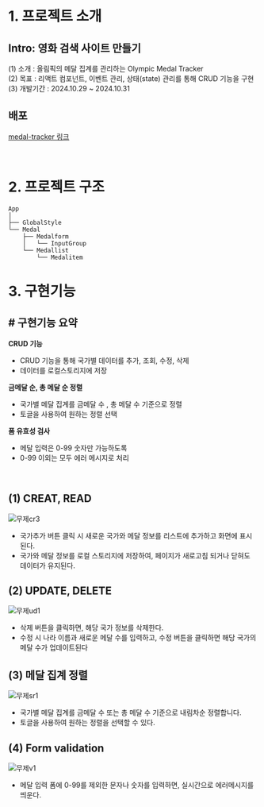 # 1. 프로젝트 소개
## Intro: 영화 검색 사이트 만들기
(1) 소개 : 올림픽의 메달 집계를 관리하는 Olympic Medal Tracker <br>
(2) 목표 : 리액트 컴포넌트, 이벤트 관리, 상태(state) 관리를 통해 CRUD 기능을 구현 <br> 
(3) 개발기간 : 2024.10.29 ~ 2024.10.31

## 배포
[medal-tracker 링크](https://hyeonjy.github.io/medal-tracker)

<br>

# 2. 프로젝트 구조
```plaintext
App
│
├── GlobalStyle
└── Medal
    ├── Medalform
    │   └── InputGroup
    └── Medallist
        └── Medalitem
```

# 3. 구현기능
## # 구현기능 요약
**CRUD 기능**
- CRUD 기능을 통해 국가별 데이터를 추가, 조회, 수정, 삭제
- 데이터를 로컬스토리지에 저장

**금메달 순, 총 메달 순 정렬**
- 국가별 메달 집계를 금메달 수 , 총 메달 수 기준으로 정렬
- 토글을 사용하여 원하는 정렬 선택

**폼 유효성 검사**
- 메달 입력은 0-99 숫자만 가능하도록
- 0-99 이외는 모두 에러 메시지로 처리

<br>

## (1) CREAT, READ
![무제cr3](https://github.com/user-attachments/assets/3019718d-7baf-479e-8103-19d2141a0131)
- 국가추가 버튼 클릭 시 새로운 국가와 메달 정보를 리스트에 추가하고 화면에 표시된다.
- 국가와 메달 정보를 로컬 스토리지에 저장하여, 페이지가 새로고침 되거나 닫혀도 데이터가 유지된다.

## (2) UPDATE, DELETE
![무제ud1](https://github.com/user-attachments/assets/e751e157-2abf-480e-9a89-1831b19ce779)
-  삭제 버튼을 클릭하면, 해당 국가 정보를 삭제한다.
-  수정 시 나라 이름과 새로운 메달 수를 입력하고, 수정 버튼을 클릭하면 해당 국가의 메달 수가 업데이트된다

## (3) 메달 집계 정렬
![무제sr1](https://github.com/user-attachments/assets/3efb390d-2bf0-400b-9b05-b3e3b4513da6)
- 국가별 메달 집계를 금메달 수 또는 총 메달 수 기준으로 내림차순 정렬합니다.
- 토글을 사용하여 원하는 정렬을 선택할 수 있다.

## (4) Form validation
![무제v1](https://github.com/user-attachments/assets/a5a4db5c-904f-4a84-9509-147cab9a963a)
- 메달 입력 폼에 0-99를 제외한 문자나 숫자를 입력하면, 실시간으로 에러메시지를 띄운다.
